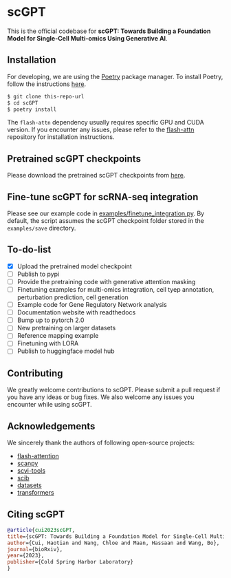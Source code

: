# scGPT

This is the official codebase for **scGPT: Towards Building a Foundation Model for Single-Cell Multi-omics Using Generative AI**.

## Installation

For developing, we are using the [Poetry](https://python-poetry.org/) package manager. To install Poetry, follow the instructions [here](https://python-poetry.org/docs/#installation).

```bash
$ git clone this-repo-url
$ cd scGPT
$ poetry install
```

The `flash-attn` dependency usually requires specific GPU and CUDA version. If you encounter any issues, please refer to the [flash-attn](https://github.com/HazyResearch/flash-attention/tree/main) repository for installation instructions.

## Pretrained scGPT checkpoints

Please download the pretrained scGPT checkpoints from [here](https://drive.google.com/drive/folders/1kkug5C7NjvXIwQGGaGoqXTk_Lb_pDrBU?usp=sharing).

## Fine-tune scGPT for scRNA-seq integration

Please see our example code in [examples/finetune_integration.py](examples/finetune_integration.py). By default, the script assumes the scGPT checkpoint folder stored in the `examples/save` directory.

## To-do-list

- [x] Upload the pretrained model checkpoint
- [ ] Publish to pypi
- [ ] Provide the pretraining code with generative attention masking
- [ ] Finetuning examples for multi-omics integration, cell tyep annotation, perturbation prediction, cell generation
- [ ] Example code for Gene Regulatory Network analysis
- [ ] Documentation website with readthedocs
- [ ] Bump up to pytorch 2.0
- [ ] New pretraining on larger datasets
- [ ] Reference mapping example
- [ ] Finetuning with LORA
- [ ] Publish to huggingface model hub

## Contributing

We greatly welcome contributions to scGPT. Please submit a pull request if you have any ideas or bug fixes. We also welcome any issues you encounter while using scGPT.

## Acknowledgements

We sincerely thank the authors of following open-source projects:

- [flash-attention](https://github.com/HazyResearch/flash-attention)
- [scanpy](https://github.com/scverse/scanpy)
- [scvi-tools](https://github.com/scverse/scvi-tools)
- [scib](https://github.com/theislab/scib)
- [datasets](https://github.com/huggingface/datasets)
- [transformers](https://github.com/huggingface/transformers)

## Citing scGPT

```bibtex
@article{cui2023scGPT,
title={scGPT: Towards Building a Foundation Model for Single-Cell Multi-omics Using Generative AI},
author={Cui, Haotian and Wang, Chloe and Maan, Hassaan and Wang, Bo},
journal={bioRxiv},
year={2023},
publisher={Cold Spring Harbor Laboratory}
}
```
